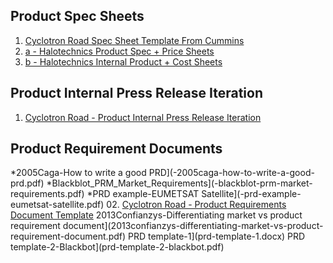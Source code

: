 

## Product Spec Sheets

  01. [Cyclotron Road Spec Sheet Template From Cummins](01-cyclotron-road-spec-sheet-template-from-cummins.docx)
  02. [a - Halotechnics Product Spec + Price Sheets](02-a-halotechnics-product-spec-price-sheets.pdf)
  02. [b - Halotechnics Internal Product + Cost Sheets](02-b-halotechnics-internal-product-cost-sheets.pdf)

## Product Internal Press Release Iteration

  01. [Cyclotron Road - Product Internal Press Release Iteration](01-cyclotron-road-product-internal-press-release-iteration.pptx)

## Product Requirement Documents

 *2005Caga-How to write a good PRD](-2005caga-how-to-write-a-good-prd.pdf)
 *Blackblot_PRM_Market_Requirements](-blackblot-prm-market-requirements.pdf)
 *PRD example-EUMETSAT Satellite](-prd-example-eumetsat-satellite.pdf)
  02. [Cyclotron Road - Product Requirements Document Template](02-cyclotron-road-product-requirements-document-template.docx)
 2013Confianzys-Differentiating market vs product requirement document](2013confianzys-differentiating-market-vs-product-requirement-document.pdf)
 PRD template-1](prd-template-1.docx)
 PRD template-2-Blackbot](prd-template-2-blackbot.pdf)

